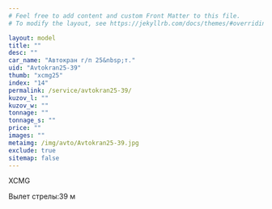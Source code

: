 ```yaml
---
# Feel free to add content and custom Front Matter to this file.
# To modify the layout, see https://jekyllrb.com/docs/themes/#overriding-theme-defaults

layout: model
title: ""
desc: ""
car_name: "Автокран г/п 25&nbsp;т."
uid: "Avtokran25-39"
thumb: "xcmg25"
index: "14"
permalink: /service/avtokran25-39/
kuzov_l: ""
kuzov_w: ""
tonnage: ""
tonnage_s: ""
price: ""
images: ""
metaimg: /img/avto/Avtokran25-39.jpg
exclude: true
sitemap: false
---
```


XCMG

<span>Вылет стрелы:</span><span>39 м</span>

